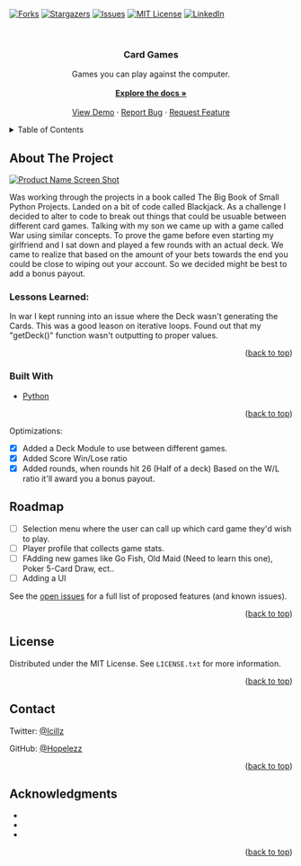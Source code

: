 <div id="top"></div>
<!-- PROJECT SHIELDS -->
<!--
*** I'm using markdown "reference style" links for readability.
*** Reference links are enclosed in brackets [ ] instead of parentheses ( ).
*** See the bottom of this document for the declaration of the reference variables
*** for contributors-url, forks-url, etc. This is an optional, concise syntax you may use.
*** https://www.markdownguide.org/basic-syntax/#reference-style-links
-->

[![Forks][forks-shield]][forks-url]
[![Stargazers][stars-shield]][stars-url]
[![Issues][issues-shield]][issues-url]
[![MIT License][license-shield]][license-url]
[![LinkedIn][linkedin-shield]][linkedin-url]


<!-- PROJECT LOGO -->
<br />
<div align="center">
 <h3 align="center">Card Games</h3>

  <p align="center">
    Games you can play against the computer.
    <br />
    <br />
    <a href="https://github.com/Hopelezz/Card-Games"><strong>Explore the docs »</strong></a>
    <br />
    <br />
    <a href="https://github.com/Hopelezz/Card-Games">View Demo</a>
    ·
    <a href="https://github.com/Hopelezz/Card-Games/issues">Report Bug</a>
    ·
    <a href="https://github.com/Hopelezz/Card-Games/issues">Request Feature</a>
  </p>
</div>

<!-- TABLE OF CONTENTS -->
<details>
  <summary>Table of Contents</summary>
  <ol>
    <li>
      <a href="#about-the-project">About The Project</a>
      <ul>
        <li><a href="#built-with">Built With</a></li>
      </ul>
    </li>
    <li>
      <a href="#getting-started">Getting Started</a>
      <ul>
        <li><a href="#prerequisites">Prerequisites</a></li>
        <li><a href="#installation">Installation</a></li>
      </ul>
    </li>
    <li><a href="#usage">Usage</a></li>
    <li><a href="#roadmap">Roadmap</a></li>
    <li><a href="#contributing">Contributing</a></li>
    <li><a href="#license">License</a></li>
    <li><a href="#contact">Contact</a></li>
    <li><a href="#acknowledgments">Acknowledgments</a></li>
  </ol>
</details>



<!-- ABOUT THE PROJECT -->
## About The Project

[![Product Name Screen Shot][product-screenshot]]()

  Was working through the projects in a book called The Big Book of Small Python Projects. Landed on a bit of code called Blackjack. As a challenge I decided to alter to code to break out things that could be usuable between different card games. Talking with my son we came up with a game called War using similar concepts. To prove the game before even starting my girlfriend and I sat down and played a few rounds with an actual deck. We came to realize that based on the amount of your bets towards the end you could be close to wiping out your account. So we decided might be best to add a bonus payout.  


### Lessons Learned:
  In war I kept running into an issue where the Deck wasn't generating the Cards. This was a good leason on iterative loops. Found out that my "getDeck()" function wasn't outputting to proper values. 

<p align="right">(<a href="#top">back to top</a>)</p>

### Built With

* [Python](https://www.python.org/)

<p align="right">(<a href="#top">back to top</a>)</p>

Optimizations:
- [x] Added a Deck Module to use between different games.
- [x] Added Score Win/Lose ratio
- [x] Added rounds, when rounds hit 26 (Half of a deck) Based on the W/L ratio it'll award you a bonus payout.

<!-- ROADMAP -->
## Roadmap

- [ ] Selection menu where the user can call up which card game they'd wish to play.
- [ ] Player profile that collects game stats.
- [ ] FAdding new games like Go Fish, Old Maid (Need to learn this one), Poker 5-Card Draw, ect..
- [ ] Adding a UI

See the [open issues](https://github.com/Hopelezz/Card-Games/issues) for a full list of proposed features (and known issues).

<p align="right">(<a href="#top">back to top</a>)</p>

  


<!-- LICENSE -->
## License

Distributed under the MIT License. See `LICENSE.txt` for more information.

<p align="right">(<a href="#top">back to top</a>)</p>

<!-- CONTACT -->
## Contact

Twitter: [@Icillz](https://twitter.com/Icillz)

GitHub: [@Hopelezz](https://github.com/Hopelezz)

<p align="right">(<a href="#top">back to top</a>)</p>


<!-- ACKNOWLEDGMENTS -->
## Acknowledgments

* []()
* []()
* []()

<p align="right">(<a href="#top">back to top</a>)</p>
  
  
  
<!-- MARKDOWN LINKS & IMAGES -->
<!-- https://www.markdownguide.org/basic-syntax/#reference-style-links -->
[forks-shield]: https://img.shields.io/github/forks/Hopelezz/Card-Games
[forks-url]: https://github.com/Hopelezz/Card-Games/network/members
[stars-shield]: https://img.shields.io/github/stars/Hopelezz/Card-Games
[stars-url]: https://github.com/Hopelezz/Card-Games/stargazers
[issues-shield]: https://img.shields.io/github/issues/Hopelezz/Card-Games
[issues-url]: https://github.com/Hopelezz/Card-Games/issues
[license-shield]: https://img.shields.io/github/license/Hopelezz/Card-Games.svg?style=for-the-badge
[license-url]: https://github.com/Hopelezz/Card-Games/blob/master/LICENSE.txt
[linkedin-shield]: https://img.shields.io/badge/-LinkedIn-black.svg?style=for-the-badge&logo=linkedin&colorB=555
[linkedin-url]: https://www.linkedin.com/in/mark-spratt/
[product-screenshot]: https://user-images.githubusercontent.com/72772558/167760329-90ad0328-8dcf-4100-aaea-c995bfcebdfd.png
